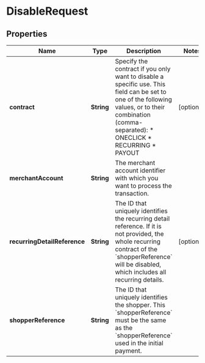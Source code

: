 

# DisableRequest


## Properties

| Name | Type | Description | Notes |
|------------ | ------------- | ------------- | -------------|
|**contract** | **String** | Specify the contract if you only want to disable a specific use.  This field can be set to one of the following values, or to their combination (comma-separated): * ONECLICK * RECURRING * PAYOUT |  [optional] |
|**merchantAccount** | **String** | The merchant account identifier with which you want to process the transaction. |  |
|**recurringDetailReference** | **String** | The ID that uniquely identifies the recurring detail reference.  If it is not provided, the whole recurring contract of the &#x60;shopperReference&#x60; will be disabled, which includes all recurring details. |  [optional] |
|**shopperReference** | **String** | The ID that uniquely identifies the shopper.  This &#x60;shopperReference&#x60; must be the same as the &#x60;shopperReference&#x60; used in the initial payment. |  |



